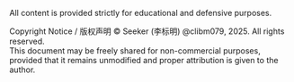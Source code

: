 All content is provided strictly for educational and defensive purposes.

Copyright Notice / 版权声明 © Seeker (李标明) @clibm079, 2025. All rights reserved.  
This document may be freely shared for non-commercial purposes,  
provided that it remains unmodified and proper attribution is given to the author.
